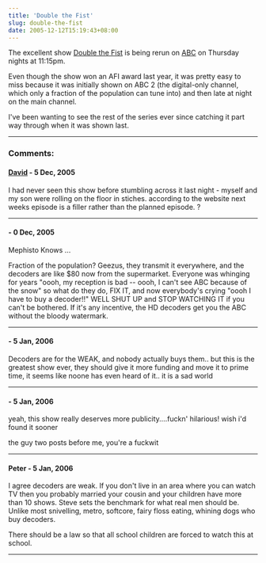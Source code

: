 ```yaml
---
title: 'Double the Fist'
slug: double-the-fist
date: 2005-12-12T15:19:43+08:00
---
```


The excellent show [Double the
Fist](http://www.abc.net.au/doublethefist/) is being rerun on
[ABC](http://www.abc.net.au/tv/) on Thursday nights at 11:15pm.

Even though the show won an AFI award last year, it was pretty easy to
miss because it was initially shown on ABC 2 (the digital-only channel,
which only a fraction of the population can tune into) and then late at
night on the main channel.

I\'ve been wanting to see the rest of the series ever since catching it
part way through when it was shown last.

---
### Comments:
#### [David](http://www.demasijones.com) - <time datetime="2005-12-16 17:55:15">5 Dec, 2005</time>

I had never seen this show before stumbling across it last night -
myself and my son were rolling on the floor in stiches. according to the
website next weeks episode is a filler rather than the planned episode.
?

---
####  - <time datetime="2005-12-18 13:12:29">0 Dec, 2005</time>

Mephisto Knows \...

Fraction of the population? Geezus, they transmit it everywhere, and the
decoders are like \$80 now from the supermarket. Everyone was whinging
for years \"oooh, my reception is bad \-- oooh, I can\'t see ABC because
of the snow\" so what do they do, FIX IT, and now everybody\'s crying
\"oooh I have to buy a decoder!!\" WELL SHUT UP and STOP WATCHING IT if
you can\'t be bothered. If it\'s any incentive, the HD decoders get you
the ABC without the bloody watermark.

---
####  - <time datetime="2006-01-20 05:07:41">5 Jan, 2006</time>

Decoders are for the WEAK, and nobody actually buys them.. but this is
the greatest show ever, they should give it more funding and move it to
prime time, it seems like noone has even heard of it.. it is a sad world

---
####  - <time datetime="2006-01-27 00:54:46">5 Jan, 2006</time>

yeah, this show really deserves more publicity\....fuckn\' hilarious!
wish i\'d found it sooner

the guy two posts before me, you\'re a fuckwit

---
#### Peter - <time datetime="2006-01-27 02:50:51">5 Jan, 2006</time>

I agree decoders are weak. If you don\'t live in an area where you can
watch TV then you probably married your cousin and your children have
more than 10 shows. Steve sets the benchmark for what real men should
be. Unlike most snivelling, metro, softcore, fairy floss eating, whining
dogs who buy decoders.

There should be a law so that all school children are forced to watch
this at school.

---
